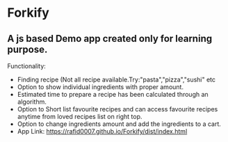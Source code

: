 # Forkify

## A js based Demo app created only for learning purpose.

Functionality:
* Finding recipe (Not all recipe available.Try:"pasta","pizza","sushi" etc
* Option to show individual ingredients with proper amount.
* Estimated time to prepare a recipe has been calculated through an algorithm.
* Option to Short list favourite recipes and can access favourite recipes anytime from loved recipes list on right top.
* Option to change ingredients amount and add the ingredients to a cart.
* App Link: https://rafid0007.github.io/Forkify/dist/index.html

